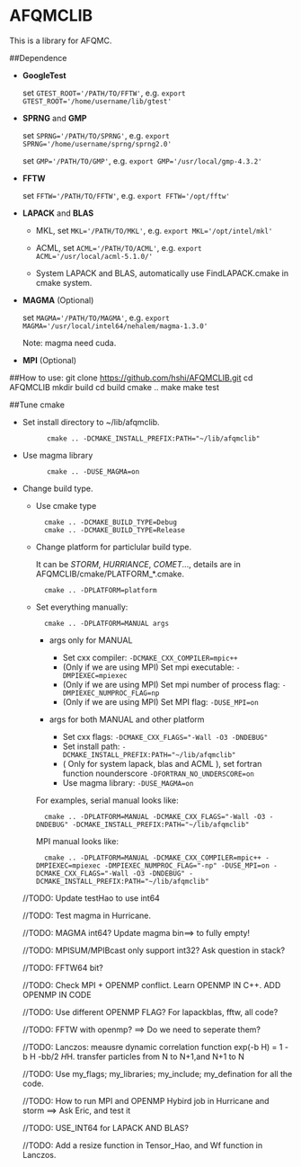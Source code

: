 # AFQMCLIB

This is a library for AFQMC.

##Dependence
   - **GoogleTest**

     set `GTEST_ROOT='/PATH/TO/FFTW'`, e.g. `export GTEST_ROOT='/home/username/lib/gtest'`

   - **SPRNG** and **GMP**

     set `SPRNG='/PATH/TO/SPRNG'`, e.g. `export SPRNG='/home/username/sprng/sprng2.0'`

     set `GMP='/PATH/TO/GMP'`, e.g. `export GMP='/usr/local/gmp-4.3.2'`

   - **FFTW**

     set `FFTW='/PATH/TO/FFTW'`, e.g. `export FFTW='/opt/fftw'`

   - **LAPACK** and **BLAS**

     - MKL, set `MKL='/PATH/TO/MKL'`, e.g. `export MKL='/opt/intel/mkl'`

     - ACML, set `ACML='/PATH/TO/ACML'`, e.g. `export ACML='/usr/local/acml-5.1.0/'`

     - System LAPACK and BLAS, automatically use FindLAPACK.cmake in cmake system.

   - **MAGMA** (Optional)

     set `MAGMA='/PATH/TO/MAGMA'`, e.g. `export MAGMA='/usr/local/intel64/nehalem/magma-1.3.0'`

     Note: magma need cuda.

   - **MPI** (Optional)


##How to use:
    git clone https://github.com/hshi/AFQMCLIB.git
    cd AFQMCLIB
    mkdir build
    cd build
    cmake ..
    make
    make test


##Tune cmake
- Set install directory to ~/lib/afqmclib.

            cmake .. -DCMAKE_INSTALL_PREFIX:PATH="~/lib/afqmclib"

- Use magma library

            cmake .. -DUSE_MAGMA=on

- Change build type.

    - Use cmake type

            cmake .. -DCMAKE_BUILD_TYPE=Debug
            cmake .. -DCMAKE_BUILD_TYPE=Release

    - Change platform for particlular build type.

      It can be _STORM_, _HURRIANCE_, _COMET_..., details are in AFQMCLIB/cmake/PLATFORM_*.cmake.

            cmake .. -DPLATFORM=platform

    - Set everything manually:

            cmake .. -DPLATFORM=MANUAL args

      - args only for MANUAL
          - Set cxx compiler: `-DCMAKE_CXX_COMPILER=mpic++`
          - (Only if we are using MPI) Set mpi executable: `-DMPIEXEC=mpiexec`
          - (Only if we are using MPI) Set mpi number of process flag: `-DMPIEXEC_NUMPROC_FLAG=np`
          - (Only if we are using MPI) Set MPI flag: `-DUSE_MPI=on`

      - args for both MANUAL and other platform
          - Set cxx flags: `-DCMAKE_CXX_FLAGS="-Wall -O3 -DNDEBUG"`
          - Set install path: `-DCMAKE_INSTALL_PREFIX:PATH="~/lib/afqmclib"`
          - ( Only for system lapack, blas and ACML ), set fortran function nounderscore `-DFORTRAN_NO_UNDERSCORE=on`
          - Use magma library: `-DUSE_MAGMA=on`

      For examples, serial manual looks like:

            cmake .. -DPLATFORM=MANUAL -DCMAKE_CXX_FLAGS="-Wall -O3 -DNDEBUG" -DCMAKE_INSTALL_PREFIX:PATH="~/lib/afqmclib"

      MPI manual looks like:

            cmake .. -DPLATFORM=MANUAL -DCMAKE_CXX_COMPILER=mpic++ -DMPIEXEC=mpiexec -DMPIEXEC_NUMPROC_FLAG="-np" -DUSE_MPI=on -DCMAKE_CXX_FLAGS="-Wall -O3 -DNDEBUG" -DCMAKE_INSTALL_PREFIX:PATH="~/lib/afqmclib"

  //TODO: Update testHao to use int64

  //TODO: Test magma in Hurricane.

  //TODO: MAGMA int64? Update magma bin==> to fully empty!

  //TODO: MPISUM/MPIBcast only support int32? Ask question in stack?

  //TODO: FFTW64 bit?

  //TODO: Check MPI + OPENMP conflict. Learn OPENMP IN C++. ADD OPENMP IN CODE

  //TODO: Use different OPENMP FLAG? For lapackblas, fftw, all code?

  //TODO: FFTW with openmp? ==> Do we need to seperate them?

  //TODO: Lanczos: meausre dynamic correlation function exp(-b H) = 1 -b H -bb/2 *H*H. transfer particles from N to N+1,and N+1 to N

  //TODO: Use my_flags; my_libraries; my_include; my_defination for all the code.

  //TODO: How to run MPI and OPENMP Hybird job in Hurricane and storm ==> Ask Eric, and test it

  //TODO: USE_INT64 for LAPACK AND BLAS?

  //TODO: Add a resize function in Tensor_Hao, and Wf function in Lanczos.